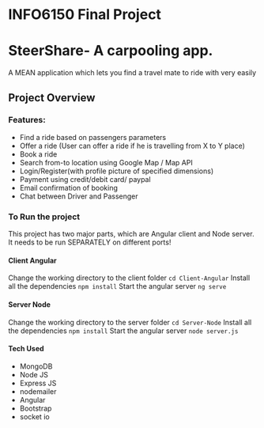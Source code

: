# INFO6150 Final Project
# SteerShare- A carpooling app.
A MEAN application which lets you find a travel mate to ride with very easily

## Project Overview

 ### Features: 
* Find a ride based on passengers parameters
* Offer a ride (User can offer a ride if he is travelling from X to Y place)
* Book a ride
* Search from-to location using Google Map / Map API
* Login/Register(with profile picture of specified dimensions)
* Payment using credit/debit card/ paypal
* Email confirmation of booking
* Chat between Driver and Passenger


### To Run the project
This project has two major parts, which are Angular client and Node server. It needs to be run SEPARATELY on different ports!
#### Client Angular
Change the working directory to the client folder
`cd Client-Angular`
Install all the dependencies
`npm install`
Start the angular server
`ng serve`

#### Server Node
Change the working directory to the server folder
`cd Server-Node`
Install all the dependencies
`npm install`
Start the angular server
`node server.js`

#### Tech Used
* MongoDB
* Node JS
* Express JS
* nodemailer
* Angular
* Bootstrap
* socket io


